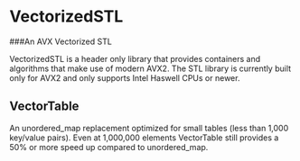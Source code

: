 # VectorizedSTL
###An AVX Vectorized STL

VectorizedSTL is a header only library that provides containers and algorithms that make use of modern AVX2. The STL library is currently built only for AVX2 and only supports Intel Haswell CPUs or newer.

## VectorTable
An unordered_map replacement optimized for small tables (less than 1,000 key/value pairs). Even at 1,000,000 elements VectorTable still provides a 50% or more speed up compared to unordered_map.
